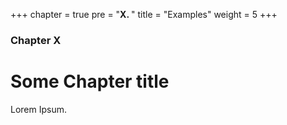 +++
chapter = true
pre = "<b>X. </b>"
title = "Examples"
weight = 5
+++

### Chapter X

# Some Chapter title

Lorem Ipsum.